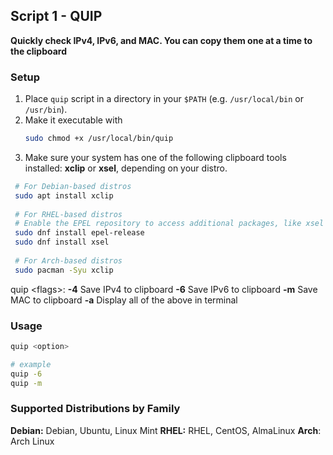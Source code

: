 ## Script 1 - QUIP

**Quickly check IPv4, IPv6, and MAC. You can copy them one at a time to the clipboard**

### Setup
1. Place `quip` script in a directory in your `$PATH` (e.g. `/usr/local/bin` or `/usr/bin`).  
2. Make it executable with
   ```bash
   sudo chmod +x /usr/local/bin/quip
   ```
3. Make sure your system has one of the following clipboard tools installed: **xclip** or **xsel**, depending on your distro.
  ```bash
   # For Debian-based distros
   sudo apt install xclip
   
   # For RHEL-based distros
   # Enable the EPEL repository to access additional packages, like xsel
   sudo dnf install epel-release
   sudo dnf install xsel
   
   # For Arch-based distros
   sudo pacman -Syu xclip
   ```

quip \<flags\>:
**-4** Save IPv4 to clipboard
**-6** Save IPv6 to clipboard
**-m** Save MAC to clipboard
**-a** Display all of the above in terminal
### Usage
   ```bash
   quip <option>
   
   # example
   quip -6
   quip -m
   ```
### Supported Distributions by Family

**Debian:** Debian, Ubuntu, Linux Mint
**RHEL:** RHEL, CentOS, AlmaLinux
**Arch**: Arch Linux
